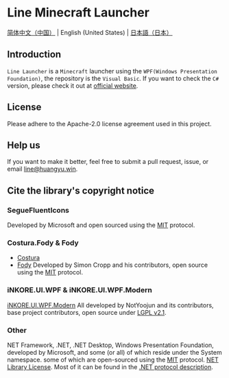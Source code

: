 # Line Minecraft Launcher

[简体中文（中国）](LineLauncher.md) | English (United States) | [日本語（日本）](LineLauncher_ja-jp.md)

## Introduction
`Line Launcher` is a `Minecraft` launcher using the `WPF(Windows Presentation Foundation)`, the repository is the `Visual Basic`.
If you want to check the `C#` version, please check it out at [official website](https://line.icecreamteam.win/).
## License
Please adhere to the Apache-2.0 license agreement used in this project.
## Help us
If you want to make it better, feel free to submit a pull request, issue, or email <line@huangyu.win>.
## Cite the library's copyright notice
### SegueFluentIcons
Developed by Microsoft and open sourced using the [MIT](https://licenses.nuget.org/MIT) protocol.
### Costura.Fody & Fody
 - [Costura](https://github.com/Fody/Costura)
 - [Fody](https://github.com/Fody/Fody)
Developed by Simon Cropp and his contributors, open source using the [MIT](https://licenses.nuget.org/MIT) protocol.
### iNKORE.UI.WPF & iNKORE.UI.WPF.Modern
[iNKORE.UI.WPF.Modern](https://github.com/iNKORE-NET/UI.WPF.Modern/)
All developed by NotYoojun and its contributors, base project contributors, open source under [LGPL v2.1](https://www.gnu.org/licenses/old-licenses/lgpl-2.1.en.html).
### Other
NET Framework, .NET, .NET Desktop, Windows Presentation Foundation, developed by Microsoft, and some (or all) of which reside under the System namespace.
some of which are open-sourced using the [MIT](https://licenses.nuget.org/MIT) protocol.
[NET Library License](https://dotnet.microsoft.com/en-us/dotnet_library_license.htm).
Most of it can be found in the [.NET protocol description](https://github.com/dotnet/core/blob/main/license-information.md).
